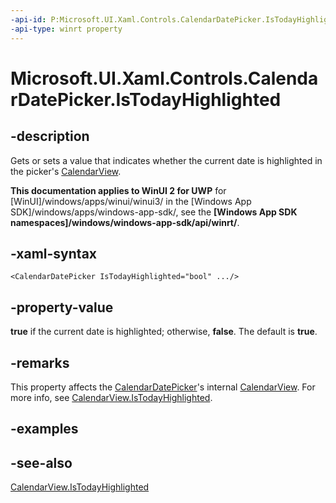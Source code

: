 ```yaml
---
-api-id: P:Microsoft.UI.Xaml.Controls.CalendarDatePicker.IsTodayHighlighted
-api-type: winrt property
---
```


<!-- Property syntax
public bool IsTodayHighlighted { get;  set; }
-->

# Microsoft.UI.Xaml.Controls.CalendarDatePicker.IsTodayHighlighted

## -description
Gets or sets a value that indicates whether the current date is highlighted in the picker's [CalendarView](calendarview.md).

**This documentation applies to WinUI 2 for UWP** for [WinUI]/windows/apps/winui/winui3/ in the [Windows App SDK]/windows/apps/windows-app-sdk/, see the **[Windows App SDK namespaces]/windows/windows-app-sdk/api/winrt/**.

## -xaml-syntax
```xaml
<CalendarDatePicker IsTodayHighlighted="bool" .../>
```


## -property-value
**true** if the current date is highlighted; otherwise, **false**. The default is **true**.

## -remarks
This property affects the [CalendarDatePicker](calendardatepicker.md)'s internal [CalendarView](calendarview.md). For more info, see [CalendarView.IsTodayHighlighted](calendarview_istodayhighlighted.md).

## -examples

## -see-also
[CalendarView.IsTodayHighlighted](calendarview_istodayhighlighted.md)
